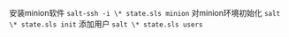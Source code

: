 安装minion软件
`salt-ssh -i \* state.sls minion`
对minion环境初始化
`salt \* state.sls init`
添加用户
`salt \* state.sls users`
